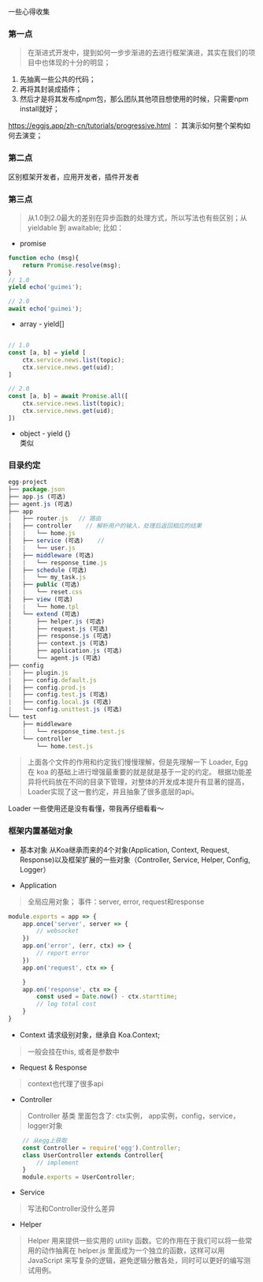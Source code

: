 一些心得收集

### 第一点

> 在渐进式开发中，提到如何一步步渐进的去进行框架演进，其实在我们的项目中也体现的十分的明显；   
1. 先抽离一些公共的代码；
2. 再将其封装成插件；
3. 然后才是将其发布成npm包，那么团队其他项目想使用的时候，只需要npm install就好；

https://eggjs.app/zh-cn/tutorials/progressive.html ： 其演示如何整个架构如何去演变；


### 第二点

区别框架开发者，应用开发者，插件开发者


### 第三点

> 从1.0到2.0最大的差别在异步函数的处理方式，所以写法也有些区别；从 yieldable 到 awaitable;
比如：

- promise

```js
function echo (msg){
    return Promise.resolve(msg);
}
// 1.0
yield echo('guimei');

// 2.0
await echo('guimei');

```

- array - yield[]

```js

// 1.0
const [a, b] = yield [
    ctx.service.news.list(topic);
    ctx.service.news.get(uid);
]

// 2.0
const [a, b] = await Promise.all([
    ctx.service.news.list(topic);
    ctx.service.news.get(uid);
])
```

- object - yield {}   
类似   


### 目录约定



```js
egg-project
├── package.json
├── app.js (可选)
├── agent.js (可选)
├── app
|   ├── router.js   // 路由
│   ├── controller    // 解析用户的输入，处理后返回相应的结果
│   |   └── home.js
│   ├── service (可选)    // 
│   |   └── user.js
│   ├── middleware (可选)
│   |   └── response_time.js
│   ├── schedule (可选)
│   |   └── my_task.js
│   ├── public (可选)
│   |   └── reset.css
│   ├── view (可选)
│   |   └── home.tpl
│   └── extend (可选)
│       ├── helper.js (可选)
│       ├── request.js (可选)
│       ├── response.js (可选)
│       ├── context.js (可选)
│       ├── application.js (可选)
│       └── agent.js (可选)
├── config
|   ├── plugin.js
|   ├── config.default.js
│   ├── config.prod.js
|   ├── config.test.js (可选)
|   ├── config.local.js (可选)
|   └── config.unittest.js (可选)
└── test
    ├── middleware
    |   └── response_time.test.js
    └── controller
        └── home.test.js

```

> 上面各个文件的作用和约定我们慢慢理解，但是先理解一下 Loader, Egg 在 koa 的基础上进行增强最重要的就是就是基于一定的约定。
> 根据功能差异将代码放在不同的目录下管理，对整体的开发成本提升有显著的提高，Loader实现了这一套约定，并且抽象了很多底层的api。

Loader 一些使用还是没有看懂，带我再仔细看看～



### 框架内置基础对象

- 基本对象
从Koa继承而来的4个对象(Application, Context, Request, Response)以及框架扩展的一些对象（Controller, Service, Helper, Config, Logger）

- Application
> 全局应用对象；
> 事件：server, error, request和response

```js
module.exports = app => {
    app.once('server', server => {
        // websocket
    })
    app.on('error', (err, ctx) => {
        // report error
    })
    app.on('request', ctx => {

    }
    app.on('response', ctx => {
        const used = Date.now() - ctx.starttime;
        // log total cost
    }
}
```

- Context 请求级别对象，继承自 Koa.Context;
> 一般会挂在this, 或者是参数中

- Request & Response
> context也代理了很多api

- Controller
> Controller 基类 里面包含了: ctx实例， app实例，config，service，logger对象

```js
    // 从egg上获取
    const Controller = require('egg').Controller;
    class UserController extends Controller{
        // implement
    }
    module.exports = UserController;
```

- Service
> 写法和Controller没什么差异

- Helper
> Helper 用来提供一些实用的 utility 函数。它的作用在于我们可以将一些常用的动作抽离在 helper.js 里面成为一个独立的函数，这样可以用 JavaScript 来写复杂的逻辑，避免逻辑分散各处，同时可以更好的编写测试用例。